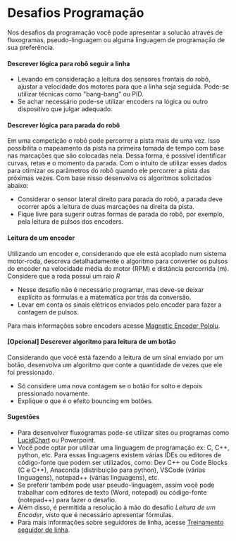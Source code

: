 # Desafios Programação
Nos desafios da programação você pode apresentar a solucão através de fluxogramas, pseudo-linguagem ou alguma linguagem de programação de sua preferência.

#### Descrever lógica para robô seguir a linha
- Levando em consideração a leitura dos sensores frontais do robô, ajustar a velocidade dos motores para que a linha seja seguida. 
Pode-se utilizar técnicas como "bang-bang" ou PID.
- Se achar necessário pode-se utilizar encoders na lógica ou outro dispositivo que julgar adequado.

#### Descrever lógica para parada do robô
Em uma competição o robô pode percorrer a pista mais de uma vez. Isso possibilita o mapeamento da pista na primeira tomada de tempo com base nas marcações que são colocadas nela. Dessa forma, é possível identificar curvas, retas e o momento da parada. Com o intuito de utilizar esses dados para otimizar os parâmetros do robô quando ele percorrer a pista das próximas vezes. Com base nisso desenvolva os algoritmos solicitados abaixo: 
- Considerar o sensor lateral direito para parada do robô, a parada deve ocorrer após a leitura de duas marcações na direita da pista.
- Fique livre para sugerir outras formas de parada do robô, por exemplo, pela leitura de pulsos dos encoders.

#### Leitura de um encoder
Utilizando um encoder e, considerando que ele está acoplado num sistema motor-roda, descreva detalhadamente o algoritmo para converter os pulsos do encoder na velocidade média do motor (RPM) e distância percorrida (m). Considere que a roda possui um raio $R$
- Nesse desafio não é necessário programar, mas deve-se deixar explícito as fórmulas e a matemática por trás da conversão.
- Levar em conta os sinais elétricos enviados pelo encoder para fazer a contagem de pulsos.

Para mais informações sobre encoders acesse [Magnetic Encoder Pololu](https://www.pololu.com/product/1523).

#### [Opcional] Descrever algoritmo para leitura de um botão
Considerando que você está fazendo a leitura de um sinal enviado por um botão, desenvolva um algoritmo que conte a quantidade de vezes que ele foi pressionado.
- Só considere uma nova contagem se o botão for solto e depois pressionado novamente.
- Explique o que é o efeito bouncing em botões.

#### Sugestões
- Para desenvolver fluxogramas pode-se utilizar sites ou programas como [LucidChart](https://lucidchart.com) ou Powerpoint.
- Você pode optar por utilizar uma linguagem de programação ex: C, C++, python, etc. Para essas linguagens existem várias IDEs ou editores de código-fonte que podem ser utilizados, como: Dev C++ ou Code Blocks (C e C++), Anaconda (distribuição para python), VSCode (várias linguagens), notepad++ (várias linguagens), etc.
- Se preferir também pode usar pseudo-linguagem, assim você pode trabalhar com editores de texto (Word, notepad) ou código-fonte (notepad++) para fazer o desafio.
- Além disso, é permitida a resolução à mão do desafio *Leitura de um Encoder*, visto que é necessário apresentar fórmulas.
- Para mais informações sobre seguidores de linha, acesse [Treinamento seguidor de linha](https://github.com/Tamandutech/KnowledgeBase_LineFollower/blob/feature/processo_seletivo_2022/Treinamentos/Geral/LineFollower_Geral.pdf). 
